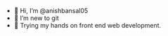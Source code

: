 - 👋 Hi, I’m @anishbansal05
- 👀 I’m new to git
- 🌱 Trying my hands on front end web development.


<!---
anishbansal05/anishbansal05 is a ✨ special ✨ repository because its `README.md` (this file) appears on your GitHub profile.
You can click the Preview link to take a look at your changes.
--->
